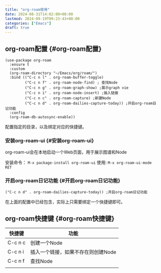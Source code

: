 ```yaml
---
title: "org-roam使用"
date: 2024-08-31T14:02:00+08:00
lastmod: 2024-09-19T09:23:43+08:00
categories: ["Emacs"]
draft: true
---
```


## org-roam配置 {#org-roam配置}

```emacs-lisp
(use-package org-roam
  :ensure t
  :custom
  (org-roam-directory "~/Emacs/org/roam/")
  :bind (("C-c n l" . org-roam-buffer-toggle)
         ("C-c n f" . org-roam-node-find) ; 查找Node
         ("C-c n g" . org-roam-graph-show) ;展示graph vie
         ("C-c n i" . org-roam-node-insert) ;插入链接
         ("C-c n c" . org-roam-capture) ;新建Node
         ("C-c n d" . org-roam-dailies-capture-today)) ;开启org-roam日记功能
  :config
  (org-roam-db-autosync-enable))
```

配置指定的目录，以及绑定对应的快捷键。


### 安装org-roam-ui {#安装org-roam-ui}

org-roam-ui会在本地启动一个Web页面，用于展示图谱和Node

安装命令： `M-x package-install org-roam-ui`
使用: `M-x org-roam-ui-mode RET`


### 开启org-roam日记功能 {#开启org-roam日记功能}

```emacs-lisp
("C-c n d" . org-roam-dailies-capture-today)) ;开启org-roam日记功能
```

在上面的配置中已经包含，实际上只需要绑定一个快捷键即可。


## org-roam快捷键 {#org-roam快捷键}

| 快捷键  | 功能                |
|------|-------------------|
| C-c n c | 创建一个Node        |
| C-c n i | 插入一个链接，如果不存在则创建Node |
| C-c n f | 查找Node            |
|         |                     |
